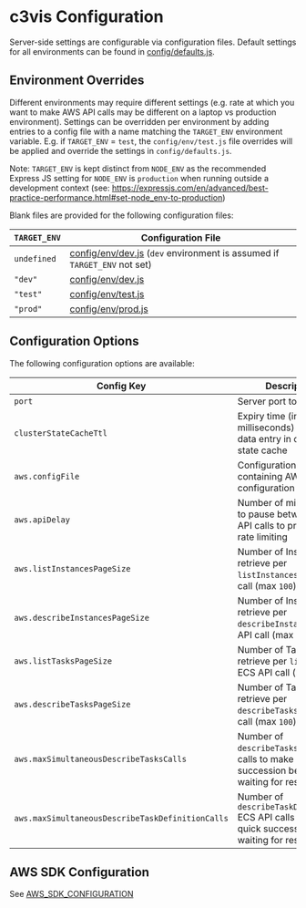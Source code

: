 # c3vis Configuration

Server-side settings are configurable via configuration files.  Default settings for all environments can be found in [config/defaults.js](config/defaults.js).

## Environment Overrides

Different environments may require different settings (e.g. rate at which you
 want to make AWS API calls may be different on a laptop vs production
 environment).
Settings can be overridden per environment by adding entries to a config file
 with a name matching the `TARGET_ENV` environment variable. 
E.g. if `TARGET_ENV` = `test`, the `config/env/test.js` file overrides will be 
applied and override the settings in `config/defaults.js`.

Note: `TARGET_ENV` is kept distinct from `NODE_ENV` as the recommended Express 
JS setting for `NODE_ENV` is `production` when running outside a development 
context (see: https://expressjs.com/en/advanced/best-practice-performance.html#set-node_env-to-production) 

Blank files are provided for the following configuration files:

`TARGET_ENV`|Configuration File
------------|------------------
`undefined` |[config/env/dev.js](config/env/dev.js) (`dev` environment is assumed if `TARGET_ENV` not set)
`"dev"`     |[config/env/dev.js](config/env/dev.js)
`"test"`    |[config/env/test.js](config/env/test.js)
`"prod"`    |[config/env/prod.js](config/env/prod.js)

## Configuration Options

The following configuration options are available:

Config Key|Description|Default
--------- |-----------|-------
`port`|Server port to listen on|`3000`
`clusterStateCacheTtl`|Expiry time (in milliseconds) per cluster data entry in cluster state cache|`1800000` (30 mins)
`aws.configFile`|Configuration file containing AWS SDK configuration|`./aws_config.json`
`aws.apiDelay`|Number of milliseconds to pause between AWS API calls to prevent API rate limiting|`100` 
`aws.listInstancesPageSize`|Number of Instances to retrieve per `listInstances` ECS API call (max `100`)|`100`          
`aws.describeInstancesPageSize`|Number of Instances to retrieve per `describeInstances` ECS API call (max `100`)|`100`     
`aws.listTasksPageSize`|Number of Tasks to retrieve per `listTasks` ECS API call (max `100`)|`100`             
`aws.describeTasksPageSize`|Number of Tasks to retrieve per `describeTasks` ECS API call (max `100`)|`100`         
`aws.maxSimultaneousDescribeTasksCalls`|Number of `describeTasks` ECS API calls to make in quick succession before waiting for results|`2`
`aws.maxSimultaneousDescribeTaskDefinitionCalls`|Number of `describeTaskDefinitions` ECS API calls to make in quick succession before waiting for results|`1`

## AWS SDK Configuration

See [AWS_SDK_CONFIGURATION](AWS_SDK_CONFIGURATION.md)
